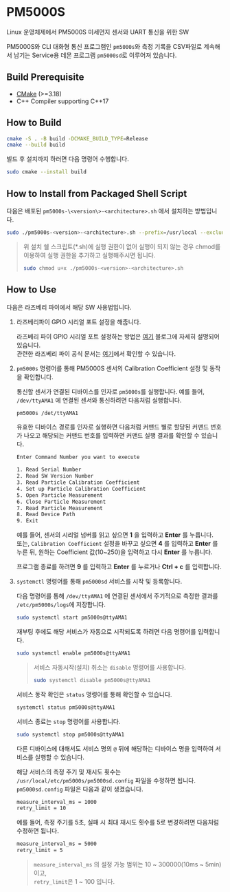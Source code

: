 # PM5000S

Linux 운영체제에서 PM5000S 미세먼지 센서와 UART 통신을 위한 SW

PM5000S와 CLI 대화형 통신 프로그램인 `pm5000s`와 측정 기록을 CSV파일로 계속해서 남기는 Service용 데몬 프로그램 `pm5000sd`로 이루어져 있습니다.

## Build Prerequisite

- [CMake] (>=3.18)
- C++ Compiler supporting C++17

## How to Build

```sh
cmake -S . -B build -DCMAKE_BUILD_TYPE=Release
cmake --build build
```

빌드 후 설치까지 하러면 다음 명령어 수행합니다.

```sh
sudo cmake --install build
```

## How to Install from Packaged Shell Script

다음은 배포된 `pm5000s-\<version\>-<architecture>.sh` 에서 설치하는 방법입니다.

```sh
sudo ./pm5000s-<version>-<architecture>.sh --prefix=/usr/local --exclude-subdir --skip-license
```

> 위 설치 쉘 스크립트(*.sh)에 실행 권한이 없어 실행이 되지 않는 경우 chmod를 이용하여 실행 권한을 추가하고 실행해주시면 됩니다.
>
> ```sh
> sudo chmod u+x ./pm5000s-<version>-<architecture>.sh
> ```

## How to Use

다음은 라즈베리 파이에서 해당 SW 사용법입니다.

1. 라즈베리파이 GPIO 시리얼 포트 설정을 해줍니다.

    라즈베리 파이 GPIO 시리얼 포트 설정하는 방법은 [여기](https://m.blog.naver.com/emperonics/222039301356) 블로그에 자세히 설명되어 있습니다.  
    관련한 라즈베리 파이 공식 문서는 [여기](https://www.raspberrypi.org/documentation/configuration/uart.md)에서 확인할 수 있습니다.

2. `pm5000s` 명령어를 통해 PM5000S 센서의 Calibration Coefficient 설정 및 동작을 확인합니다.

    통신할 센서가 연결된 디바이스를 인자로 `pm5000s`를 실행합니다.
    예를 들어, `/dev/ttyAMA1` 에 연결된 센서와 통신하려면 다음처럼 실행합니다.

    ```sh
    pm5000s /det/ttyAMA1
    ```

    유효한 디바이스 경로를 인자로 실행하면 다음처럼 커맨드 별로 할당된 커맨드 번호가 나오고 해당되는 커맨드 번호를 입력하면 커맨드 실행 결과를 확인할 수 있습니다.

    ```sh
    Enter Command Number you want to execute

    1. Read Serial Number
    2. Read SW Version Number
    3. Read Particle Calibration Coefficient
    4. Set up Particle Calibration Coefficient
    5. Open Particle Measurement
    6. Close Particle Measurement
    7. Read Particle Measurement
    8. Read Device Path
    9. Exit
    ```

    예를 들어, 센서의 시리얼 넘버를 읽고 싶으면 **1** 을 입력하고 **Enter** 를 누릅니다.  
    또는, `Calibration Coefficient` 설정을 바꾸고 싶으면 **4** 를 입력하고 **Enter** 를 누른 뒤, 원하는 Coefficient 값(10~250)을 입력하고 다시 **Enter** 를 누릅니다.

    프로그램 종료를 하려면 **9** 를 입력하고 **Enter** 를 누르거나 **Ctrl + c** 를 입력합니다.

3. `systemctl` 명령어를 통해 `pm5000sd` 서비스를 시작 및 등록합니다.

    다음 명령어를 통해 `/dev/ttyAMA1` 에 연결된 센서에서 주기적으로 측정한 결과를 `/etc/pm5000s/logs`에 저장합니다.

    ```sh
    sudo systemctl start pm5000s@ttyAMA1
    ```

    재부팅 후에도 해당 서비스가 자동으로 시작되도록 하려면 다음 명령어를 입력합니다.

    ```sh
    sudo systemctl enable pm5000s@ttyAMA1
    ```

    > 서비스 자동시작(설치) 취소는 `disable` 명령어를 사용합니다.
    >
    > ```sh
    > sudo systemctl disable pm5000s@ttyAMA1
    > ```

    서비스 동작 확인은 `status` 명령어를 통해 확인할 수 있습니다.

    ```sh
    systemctl status pm5000s@ttyAMA1
    ```

    서비스 종료는 `stop` 명령어를 사용합니다.

    ``` sh
    sudo systemctl stop pm5000s@ttyAMA1
    ```

    다른 디바이스에 대해서도 서비스 명의 `@` 뒤에 해당하는 디바이스 명을 입력하여 서비스를 실행할 수 있습니다.

    해당 서비스의 측정 주기 및 재시도 횟수는 `/usr/local/etc/pm5000s/pm5000sd.config` 파일을 수정하면 됩니다.  
    `pm5000sd.config` 파일은 다음과 같이 생겼습니다.

    ```txt
    measure_interval_ms = 1000
    retry_limit = 10
    ```

    예를 들어, 측정 주기를 5초, 실패 시 최대 재시도 횟수를 5로 변경하려면 다음처럼 수정하면 됩니다.

    ```txt
    measure_interval_ms = 5000
    retry_limit = 5
    ```

    > `measure_interval_ms` 의 설정 가능 범위는 10 ~ 300000(10ms ~ 5min) 이고,  
    > `retry_limit`은  1 ~ 100 입니다.

[CMake]: https://cmake.org
